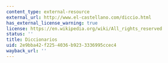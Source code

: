 ```yaml
---
content_type: external-resource
external_url: http://www.el-castellano.com/diccio.html
has_external_license_warning: true
license: https://en.wikipedia.org/wiki/All_rights_reserved
status: ''
title: Diccionarios
uid: 2e9bba42-f225-4036-b923-3336995ccec4
wayback_url: ''
---
```

